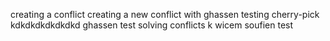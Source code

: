 creating a conflict
creating a new conflict with ghassen
testing cherry-pick
kdkdkdkdkdkdkd
ghassen test solving conflicts 
k
wicem soufien test
